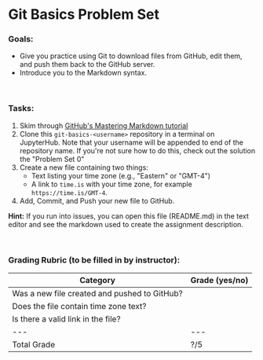 # Git Basics Problem Set

### Goals:
- Give you practice using Git to download files from GitHub, edit them, and push them back to the GitHub server.
- Introduce you to the Markdown syntax.

<br />

### Tasks:
1. Skim through [GitHub's Mastering Markdown tutorial](https://guides.github.com/features/mastering-markdown/)
1. Clone this `git-basics-<username>` repository in a terminal on JupyterHub.  Note that your username will be appended to end of the repository name.  If you're not sure how to do this, check out the solution the "Problem Set 0"
1. Create a new file containing two things:
    - Text listing your time zone (e.g., "Eastern" or "GMT-4")
    - A link to `time.is` with your time zone, for example `https://time.is/GMT-4`.
1. Add, Commit, and Push your new file to GitHub.

**Hint:** If you run into issues, you can open this file (README.md) in the text editor and see the markdown used to create the assignment description.

<br />

### Grading Rubric (to be filled in by instructor):

| Category | Grade (yes/no) |
|----------|----------------|
| Was a new file created and pushed to GitHub? | |
| Does the file contain time zone text? | |
| Is there a valid link in the file? | |
|---|---|
| Total Grade | ?/5 |
